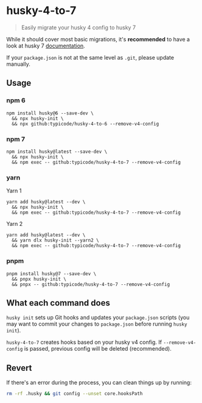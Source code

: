 # husky-4-to-7

> Easily migrate your husky 4 config to husky 7

While it should cover most basic migrations, it's **recommended** to have a look at husky 7 [documentation](https://typicode.github.io/husky).

If your `package.json` is not at the same level as `.git`, please update manually.

## Usage

### npm 6

```shell
npm install husky@6 --save-dev \
  && npx husky-init \
  && npx github:typicode/husky-4-to-6 --remove-v4-config
```

### npm 7

```shell
npm install husky@latest --save-dev \
  && npx husky-init \
  && npm exec -- github:typicode/husky-4-to-7 --remove-v4-config
```

### yarn

Yarn 1

```shell
yarn add husky@latest --dev \
  && npx husky-init \
  && npm exec -- github:typicode/husky-4-to-7 --remove-v4-config
```

Yarn 2

```shell
yarn add husky@latest --dev \
  && yarn dlx husky-init --yarn2 \
  && npm exec -- github:typicode/husky-4-to-7 --remove-v4-config
```

### pnpm

```shell
pnpm install husky@7 --save-dev \
  && pnpx husky-init \
  && pnpx -- github:typicode/husky-4-to-7 --remove-v4-config
```

## What each command does

`husky init` sets up Git hooks and updates your `package.json` scripts (you may want to commit your changes to `package.json` before running `husky init`).

`husky-4-to-7` creates hooks based on your husky v4 config. If `--remove-v4-config` is passed, previous config will be deleted (recommended).

## Revert

If there's an error during the process, you can clean things up by running:

```sh
rm -rf .husky && git config --unset core.hooksPath
```
